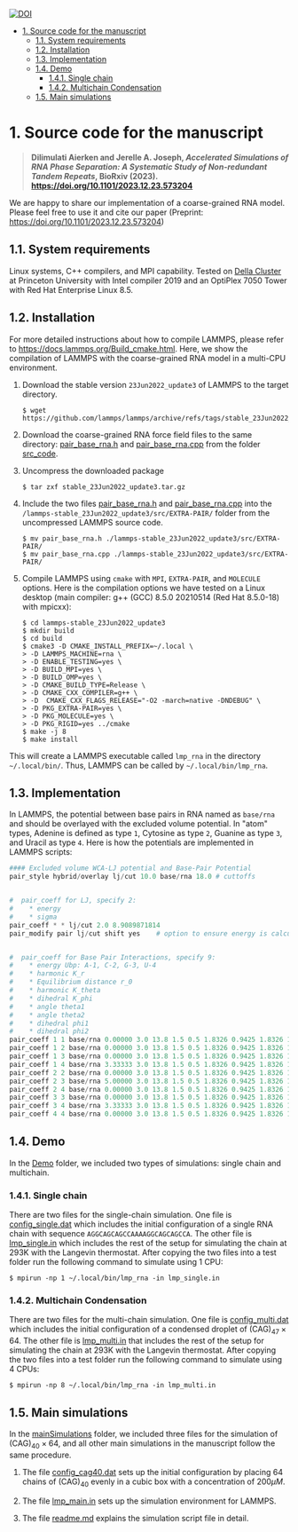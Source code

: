 [![DOI](https://zenodo.org/badge/735131874.svg)](https://zenodo.org/doi/10.5281/zenodo.10428291)
- [1. Source code for the manuscript](#1-source-code-for-the-manuscript)
  - [1.1. System requirements](#11-system-requirements)
  - [1.2. Installation](#12-installation)
  - [1.3. Implementation](#13-implementation)
  - [1.4. Demo](#14-demo)
    - [1.4.1. Single chain](#141-single-chain)
    - [1.4.2. Multichain Condensation](#142-multichain-condensation)
  - [1.5. Main simulations](#15-main-simulations)
# 1. Source code for the manuscript

> **Dilimulati Aierken and Jerelle A. Joseph, *Accelerated Simulations of RNA Phase Separation: A
> Systematic Study of Non-redundant Tandem Repeats*, BioRxiv (2023). https://doi.org/10.1101/2023.12.23.573204**

We are happy to share our implementation of a coarse-grained RNA model. Please feel free to use it
and cite our paper (Preprint: https://doi.org/10.1101/2023.12.23.573204)

## 1.1. System requirements
Linux systems, C++ compilers, and MPI capability. Tested on [Della
Cluster](https://researchcomputing.princeton.edu/systems/della) at Princeton University with Intel
compiler 2019 and an OptiPlex 7050 Tower with Red Hat Enterprise Linux 8.5.

## 1.2. Installation
For more detailed instructions about how to compile LAMMPS, please refer to
https://docs.lammps.org/Build_cmake.html. Here, we show the compilation of LAMMPS with the
coarse-grained RNA model in a multi-CPU environment.


1. Download the stable version `23Jun2022_update3` of LAMMPS to the target directory.
   ```console
   $ wget https://github.com/lammps/lammps/archive/refs/tags/stable_23Jun2022_update3.tar.gz
   ```
2. Download the coarse-grained RNA force field files to the same directory:
   [pair_base_rna.h](./src_code/pair_base_rna.h) and
   [pair_base_rna.cpp](./src_code/pair_base_rna.cpp) from the folder [src_code](./src_code/).
   
3. Uncompress the downloaded package
   ```console
   $ tar zxf stable_23Jun2022_update3.tar.gz
   ```

4. Include the two files [pair_base_rna.h](./src_code/pair_base_rna.h) and
   [pair_base_rna.cpp](./src_code/pair_base_rna.cpp) into the
   `/lammps-stable_23Jun2022_update3/src/EXTRA-PAIR/` folder from the uncompressed LAMMPS source
   code.
   ```console
   $ mv pair_base_rna.h ./lammps-stable_23Jun2022_update3/src/EXTRA-PAIR/
   $ mv pair_base_rna.cpp ./lammps-stable_23Jun2022_update3/src/EXTRA-PAIR/
   ```

5. Compile LAMMPS using `cmake` with `MPI`, `EXTRA-PAIR`, and `MOLECULE` options. Here is the
   compilation options we have tested on a Linux desktop (main compiler: g++ (GCC) 8.5.0 20210514
   (Red Hat 8.5.0-18) with mpicxx):
   ```console
   $ cd lammps-stable_23Jun2022_update3
   $ mkdir build
   $ cd build
   $ cmake3 -D CMAKE_INSTALL_PREFIX=~/.local \
   > -D LAMMPS_MACHINE=rna \
   > -D ENABLE_TESTING=yes \
   > -D BUILD_MPI=yes \
   > -D BUILD_OMP=yes \
   > -D CMAKE_BUILD_TYPE=Release \
   > -D CMAKE_CXX_COMPILER=g++ \
   > -D  CMAKE_CXX_FLAGS_RELEASE="-O2 -march=native -DNDEBUG" \
   > -D PKG_EXTRA-PAIR=yes \
   > -D PKG_MOLECULE=yes \
   > -D PKG_RIGID=yes ../cmake
   $ make -j 8
   $ make install
   ```
This will create a LAMMPS executable called `lmp_rna` in the directory `~/.local/bin/`. Thus, LAMMPS
can be called by `~/.local/bin/lmp_rna`.

## 1.3. Implementation
In LAMMPS, the potential between base pairs in RNA named as `base/rna` and should be overlayed with
the excluded volume potential. In "atom" types, Adenine is defined as type `1`, Cytosine as type
`2`, Guanine as type `3`, and Uracil as type `4`. Here is how the potentials are implemented in
LAMMPS scripts:
```py
#### Excluded volume WCA-LJ potential and Base-Pair Potential
pair_style hybrid/overlay lj/cut 10.0 base/rna 18.0 # cuttoffs


#  pair_coeff for LJ, specify 2:
#    * energy
#    * sigma
pair_coeff * * lj/cut 2.0 8.9089871814
pair_modify pair lj/cut shift yes    # option to ensure energy is calculated corectly


#  pair_coeff for Base Pair Interactions, specify 9:
#    * energy Ubp: A-1, C-2, G-3, U-4
#    * harmonic K_r
#    * Equilibrium distance r_0
#    * harmonic K_theta
#    * dihedral K_phi
#    * angle theta1
#    * angle theta2
#    * dihedral phi1
#    * dihedral phi2
pair_coeff 1 1 base/rna 0.00000 3.0 13.8 1.5 0.5 1.8326 0.9425 1.8326 1.1345 #AA
pair_coeff 1 2 base/rna 0.00000 3.0 13.8 1.5 0.5 1.8326 0.9425 1.8326 1.1345 #AC
pair_coeff 1 3 base/rna 0.00000 3.0 13.8 1.5 0.5 1.8326 0.9425 1.8326 1.1345 #AG
pair_coeff 1 4 base/rna 3.33333 3.0 13.8 1.5 0.5 1.8326 0.9425 1.8326 1.1345 #AU
pair_coeff 2 2 base/rna 0.00000 3.0 13.8 1.5 0.5 1.8326 0.9425 1.8326 1.1345 #CC
pair_coeff 2 3 base/rna 5.00000 3.0 13.8 1.5 0.5 1.8326 0.9425 1.8326 1.1345 #CG
pair_coeff 2 4 base/rna 0.00000 3.0 13.8 1.5 0.5 1.8326 0.9425 1.8326 1.1345 #CU
pair_coeff 3 3 base/rna 0.00000 3.0 13.8 1.5 0.5 1.8326 0.9425 1.8326 1.1345 #GG
pair_coeff 3 4 base/rna 3.33333 3.0 13.8 1.5 0.5 1.8326 0.9425 1.8326 1.1345 #GU
pair_coeff 4 4 base/rna 0.00000 3.0 13.8 1.5 0.5 1.8326 0.9425 1.8326 1.1345 #UU
```
## 1.4. Demo
In the [Demo](./demo/) folder, we included two types of simulations: single chain and multichain.

### 1.4.1. Single chain
There are two files for the single-chain simulation. One file is
[config_single.dat](./demo/config_single.dat) which includes the initial configuration of a single
RNA chain with sequence `AGGCAGCAGCCAAAAGGCAGCAGCCA`. The other file is
[lmp_single.in](./demo/lmp_single.in) which includes the rest of the setup for simulating the chain
at 293K with the Langevin thermostat. After copying the two files into a test folder run the
following command to simulate using 1 CPU:
```console
$ mpirun -np 1 ~/.local/bin/lmp_rna -in lmp_single.in
```
### 1.4.2. Multichain Condensation
There are two files for the multi-chain simulation. One file is
[config_multi.dat](./demo/config_multi.dat) which includes the initial configuration of a condensed
droplet of (CAG)$_{47} \times 64$. The other file is [lmp_multi.in](./demo/lmp_multi.in) that
includes the rest of the setup for simulating the chain at 293K with the Langevin thermostat. After
copying the two files into a test folder run the following command to simulate using 4 CPUs:
```console
$ mpirun -np 8 ~/.local/bin/lmp_rna -in lmp_multi.in
```
## 1.5. Main simulations
In the [mainSimulations](./mainSimulations/) folder, we included three files for the simulation of
(CAG)$_{40} \times 64$, and all other main simulations in the manuscript follow the same procedure.

1. The file [config_cag40.dat](./mainSimulations/config_cag40.dat) sets up the initial configuration
by placing 64 chains of (CAG)$_{40}$ evenly in a cubic box with a concentration of $200\mu M$.

2. The file [lmp_main.in](./mainSimulations/lmp_main.in) sets up the simulation environment for
   LAMMPS.
  
3. The file [readme.md](./mainSimulations/readme.md) explains the simulation script file in detail.
